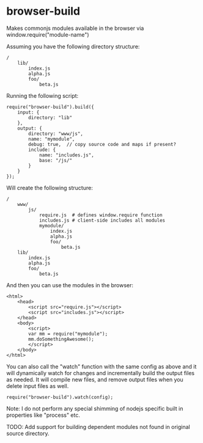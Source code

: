 browser-build
=============

Makes commonjs modules available in the browser via window.require("module-name")

Assuming you have the following directory structure:

    /
        lib/
            index.js
            alpha.js
            foo/
                beta.js

Running the following script:

    require("browser-build").build({
        input: {
            directory: "lib"
        },
        output: {
            directory: "www/js",
            name: "mymodule",
            debug: true,  // copy source code and maps if present?
            include: {
                name: "includes.js",
                base: "/js/"
            }
        }
    });

Will create the following structure:

    /
        www/
            js/
                require.js  # defines window.require function
                includes.js # client-side includes all modules
                mymodule/
                    index.js
                    alpha.js
                    foo/
                        beta.js
        lib/
            index.js
            alpha.js
            foo/
                beta.js

And then you can use the modules in the browser:

    <html>
        <head>
            <script src="require.js"></script>
            <script src="includes.js"></script>
        </head>
        <body>
            <script>
            var mm = require("mymodule");
            mm.doSomethingAwesome();
            </script>
        </body>
    </html>

You can also call the "watch" function with the same config as above and it will dynamically watch for changes and incrementally build the output files as needed.  It will compile new files, and remove output files when you delete input files as well.

    require("browser-build").watch(config);

Note: I do not perform any special shimming of nodejs specific built in properties like "process" etc.

TODO: Add support for building dependent modules not found in original source directory.
